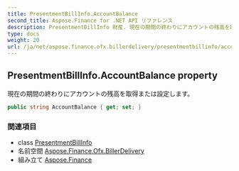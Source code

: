 ```yaml
---
title: PresentmentBillInfo.AccountBalance
second_title: Aspose.Finance for .NET API リファレンス
description: PresentmentBillInfo 財産. 現在の期間の終わりにアカウントの残高を取得または設定します
type: docs
weight: 20
url: /ja/net/aspose.finance.ofx.billerdelivery/presentmentbillinfo/accountbalance/
---
```

## PresentmentBillInfo.AccountBalance property

現在の期間の終わりにアカウントの残高を取得または設定します。

```csharp
public string AccountBalance { get; set; }
```

### 関連項目

* class [PresentmentBillInfo](../)
* 名前空間 [Aspose.Finance.Ofx.BillerDelivery](../../presentmentbillinfo/)
* 組み立て [Aspose.Finance](../../../)


